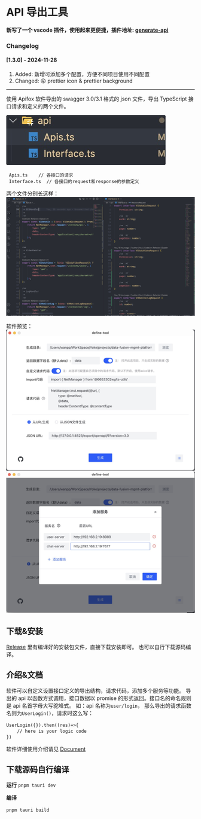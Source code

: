 # API 导出工具

**新写了一个 vscode 插件，使用起来更便捷，插件地址: [generate-api](https://marketplace.visualstudio.com/items?itemName=wanpp.generate-api-for-apifox)**

### Changelog

#### [1.3.0] - 2024-11-28

1. Added: 新增可添加多个配置，方便不同项目使用不同配置
2. Changed: 😜 prettier icon & prettier background

---

使用 Apifox 软件导出的 swagger 3.0/3.1 格式的 json 文件，导出 TypeScript 接口请求和定义的两个文件。

![预览](/src/assets/images/1725069027715.jpg)

```
 Apis.ts    // 各接口的请求
 Interface.ts  // 各接口的request和response的参数定义
```

两个文件分别长这样：
![预览](/src/assets/images/1725069004510.jpg)

软件预览：
![预览](/src/assets/images/1725069642638.jpg)
![预览](/src/assets/images/1725069729999.jpg)

## 下载&安装

[Release](https://github.com/6653302wy/export-defines-tool/releases) 里有编译好的安装包文件，直接下载安装即可。 也可以自行下载源码编译。

## 介绍&文档

软件可以自定义设置接口定义的导出结构，请求代码，添加多个服务等功能。
导出的 api 以函数方式调用，接口数据以 promise 的形式返回。接口名的命名规则是 api 名首字母大写驼峰式。
如：api 名称为`user/login`， 那么导出的请求函数名则为`UserLogin()`，请求时这么写：

```
UserLogin({}).then((res)=>{
    // here is your logic code
})
```

软件详细使用介绍请见 [Document](https://github.com/6653302wy/export-defines-tool/blob/main/Document.md)

## 下载源码自行编译

**运行**
`pnpm tauri dev `

**编译**

`pnpm tauri build `
